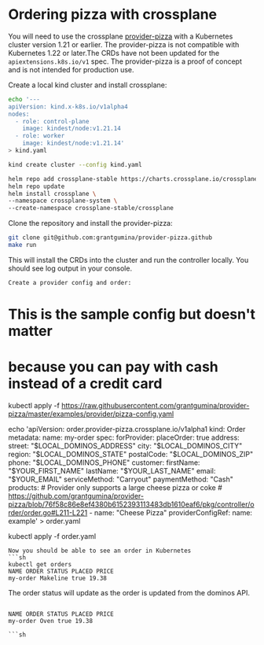 # Ordering pizza with crossplane

You will need to use the crossplane [provider-pizza](https://github.com/grantgumina/provider-pizza) with a Kubernetes cluster version 1.21 or earlier. The provider-pizza is not compatible with Kubernetes 1.22 or later.The CRDs have not been updated for the `apiextensions.k8s.io/v1` spec. The provider-pizza is a proof of concept and is not intended for production use.

Create a local kind cluster and install crossplane:

```sh
echo '---
apiVersion: kind.x-k8s.io/v1alpha4
nodes:
  - role: control-plane
    image: kindest/node:v1.21.14
  - role: worker
    image: kindest/node:v1.21.14'
> kind.yaml

kind create cluster --config kind.yaml

helm repo add crossplane-stable https://charts.crossplane.io/crossplane-stable
helm repo update
helm install crossplane \
--namespace crossplane-system \
--create-namespace crossplane-stable/crossplane
```

Clone the repository and install the provider-pizza:

```sh
git clone git@github.com:grantgumina/provider-pizza.github
make run
```

This will install the CRDs into the cluster and run the controller locally.
You should see log output in your console.

```sh
Create a provider config and order:
```

# This is the sample config but doesn't matter

# because you can pay with cash instead of a credit card

kubectl apply -f https://raw.githubusercontent.com/grantgumina/provider-pizza/master/examples/provider/pizza-config.yaml

echo 'apiVersion: order.provider-pizza.crossplane.io/v1alpha1
kind: Order
metadata:
name: my-order
spec:
forProvider:
placeOrder: true
address:
street: "$LOCAL_DOMINOS_ADDRESS"
      city: "$LOCAL_DOMINOS_CITY"
region: "$LOCAL_DOMINOS_STATE"
      postalCode: "$LOCAL_DOMINOS_ZIP"
phone: "$LOCAL_DOMINOS_PHONE"
    customer:
      firstName: "$YOUR_FIRST_NAME"
lastName: "$YOUR_LAST_NAME"
      email: "$YOUR_EMAIL"
serviceMethod: "Carryout"
paymentMethod: "Cash"
products: # Provider only supports a large cheese pizza or coke # https://github.com/grantgumina/provider-pizza/blob/76f58c86e8ef4380b6152393113483db1610eaf6/pkg/controller/order/order.go#L211-L221 - name: "Cheese Pizza"
providerConfigRef:
name: example' > order.yaml

kubectl apply -f order.yaml

````
Now you should be able to see an order in Kubernetes
```sh
kubectl get orders
NAME ORDER STATUS PLACED PRICE
my-order Makeline true 19.38

````

The order status will update as the order is updated from the dominos API.

````

NAME ORDER STATUS PLACED PRICE
my-order Oven true 19.38

```sh

````
